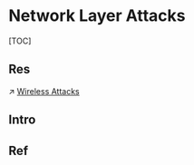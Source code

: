 # Network Layer Attacks

[TOC]



## Res
↗ [Wireless Attacks](../../../Application%20Security/💉%20Web%20Security/Network%20Penetration%20(Pen-testing)/Delivery%20Phase/Wireless%20Attacks/Wireless%20Attacks.md)



## Intro


## Ref

